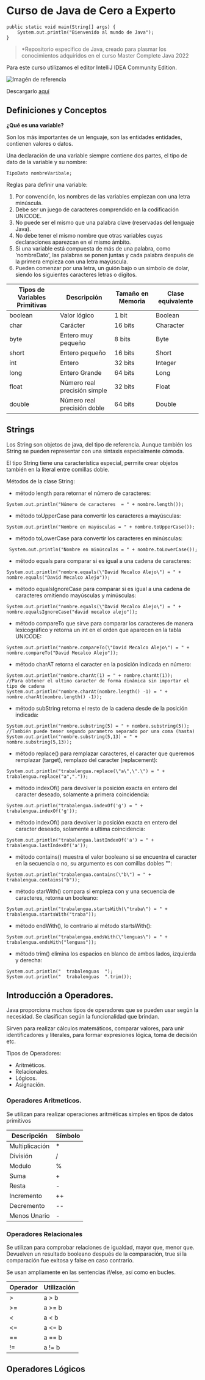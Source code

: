 # Curso de Java de Cero a Experto

    public static void main(String[] args) {  
	    System.out.println("Bienvenido al mundo de Java");
    }

> *Repositorio especifico de Java, creado para plasmar los conocimientos adquiridos en el curso Master Complete Java 2022

Para este curso utilizamos el editor IntelliJ IDEA Community Edition.

![Imagén de referencia](https://upload.wikimedia.org/wikipedia/commons/thumb/9/9c/IntelliJ_IDEA_Icon.svg/100px-IntelliJ_IDEA_Icon.svg.png)

Descargarlo [aquí](https://www.jetbrains.com/es-es/idea/)


## Definiciones y Conceptos

**¿Qué es una variable?**

Son los más importantes de un lenguaje, son las entidades entidades, contienen valores o datos.

Una declaración de una variable siempre contiene dos partes, el tipo de dato de la variable y su nombre:

    TipoDato nombreVaribale;

Reglas para definir una variable: 

 1. Por convención, los nombres de las variables empiezan con una letra minúscula.
 2. Debe ser un juego de caracteres comprendido en la codificación UNICODE.
 3. No puede ser el mismo que una palabra clave (reservadas del lenguaje Java).
 4. No debe tener el mismo nombre que otras variables cuyas declaraciones aparezcan en el mismo ámbito.
 5. Si una variable está compuesta de más de una palabra, como 'nombreDato', las palabras se ponen juntas y cada palabra después de la primera empieza con una letra mayúscula.
 6. Pueden comenzar por una letra, un guión bajo o un símbolo de dolar, siendo los siguientes caracteres letras o dígitos.

| Tipos de Variables Primitivas | Descripción | Tamaño en Memoria | Clase equivalente |
|--|--|--|--|
| boolean | Valor lógico | 1 bit | Boolean
| char | Carácter | 16 bits | Character
| byte | Entero muy pequeño | 8 bits | Byte
| short | Entero pequeño | 16 bits | Short
| int | Entero | 32 bits | Integer
| long | Entero Grande | 64 bits | Long 
| float | Número real precisión simple | 32 bits | Float
| double | Número real precisión doble | 64 bits | Double


## Strings

Los String son objetos de java, del tipo de referencia. Aunque también los String se pueden representar con una sintaxis especialmente cómoda.

El tipo String tiene una característica especial, permite crear objetos también en la literal entre comillas doble.

Métodos de la clase String:

 - método length para retornar el número de caracteres:
``` 
System.out.println("Número de caracteres  = " + nombre.length()); 
```
 - método toUpperCase para convertir los caracteres a mayúsculas:
```
System.out.println("Nombre en mayúsculas = " + nombre.toUpperCase());
```
 - método toLowerCase para convertir los caracteres en minúsculas:
```
 System.out.println("Nombre en minúsculas = " + nombre.toLowerCase());
 ```
 - método equals para comparar si es igual a una cadena de caracteres:
```
System.out.println("nombre.equals(\"David Mecalco Alejo\") = " + nombre.equals("David Mecalco Alejo"));
```
- método equalsIgnoreCase para comparar si es igual a una cadena de caracteres omitiendo mayúsculas y minúsculas:
```
System.out.println("nombre.equals(\"David Mecalco Alejo\") = " + nombre.equalsIgnoreCase("david mecalco alejo"));
```
- método compareTo que sirve para comparar los caracteres de manera lexicográfico y retorna un int en el orden que aparecen en la tabla UNICODE:
```
System.out.println("nombre.compareTo(\"David Mecalco Alejo\") = " + nombre.compareTo("David Mecalco Alejo"));
```
- método charAT retorna el caracter en la posición indicada en número:
```
System.out.println("nombre.charAt(1) = " + nombre.charAt(1));
//Para obtener el ultimo caracter de forma dinámica sin importar el tipo de cadena
System.out.println("nombre.charAt(nombre.length() -1) = " + nombre.charAt(nombre.length() -1));
```
- método subString retorna el resto de la cadena desde de la posición indicada: 
```
System.out.println("nombre.substring(5) = " + nombre.substring(5));
//También puede tener segundo parametro separado por una coma (hasta)
System.out.println("nombre.substring(5,13) = " + nombre.substring(5,13));
```
- método replace() para remplazar caracteres, el caracter que queremos remplazar (target), remplazo del caracter (replacement):
```
System.out.println("trabalengua.replace(\"a\",\".\") = " + trabalengua.replace("a","."));
```
- método indexOf() para devolver la posición exacta en entero del caracter deseado, solamente a primera coincidencia:
```
System.out.println("trabalengua.indexOf('g') = " + trabalengua.indexOf('g'));
```
- método indexOf() para devolver la posición exacta en entero del caracter deseado, solamente a ultima coincidencia:
```
System.out.println("trabalengua.lastIndexOf('a') = " + trabalengua.lastIndexOf('a'));
```
- método contains() muestra el valor booleano si se encuentra el caracter en la secuencia o no, su argumento es con comillas dobles "":
```
System.out.println("trabalengua.contains(\"b\") = " + trabalengua.contains("b"));
```
- método starWith() compara si empieza con y una secuencia de caracteres, retorna un booleano:
```
System.out.println("trabalengua.startsWith(\"traba\") = " + trabalengua.startsWith("traba"));
```
- método endWith(), lo contrario al método startsWith():
```
System.out.println("trabalengua.endsWith(\"lenguas\") = " + trabalengua.endsWith("lenguas"));
```
- método trim() elimina los espacios en blanco de ambos lados, izquierda y derecha:
```
System.out.println("  trabalenguas  ");
System.out.println("  trabalenguas  ".trim());
```


## Introducción a Operadores.

Java proporciona muchos tipos de operadores que se pueden usar según la necesidad. Se clasifican según la funcionalidad que brindan.

Sirven para realizar cálculos matemáticos, comparar valores, para unir identificadores y literales, para formar expresiones lógica, toma de decisión etc.

Tipos de Operadores:
 - Aritméticos.
 - Relacionales.
 - Lógicos.
 - Asignación.

### Operadores Aritmeticos.

Se utilizan para realizar operaciones aritméticas simples en tipos de datos primitivos

| Descripción | Símbolo |
|--|--|
| Multiplicación | * |
| División | / |
| Modulo | % |
| Suma | + |
| Resta | - |
| Incremento | ++ |
| Decremento | -- |
| Menos Unario | - |

### Operadores Relacionales

Se utilizan para comprobar relaciones de igualdad, mayor que, menor que. Devuelven un resultado booleano después de la comparación, true si la comparación fue exitosa y false en caso contrario.

Se usan ampliamente en las sentencias if/else, así como en bucles.


| Operador | Utilización |
|--|--|
| > | a > b |
| >= | a >= b |
| < | a < b |
| <= | a <= b |
| == | a == b |
| != | a != b |



## Operadores Lógicos


